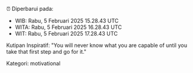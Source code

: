⏰ Diperbarui pada:
- WIB: Rabu, 5 Februari 2025 15.28.43 UTC
- WITA: Rabu, 5 Februari 2025 16.28.43 UTC
- WIT: Rabu, 5 Februari 2025 17.28.43 UTC

Kutipan Inspiratif:
"You will never know what you are capable of until you take that first step and go for it."


Kategori: motivational

